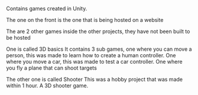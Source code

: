 Contains games created in Unity.

The one on the front is the one that is being hosted on a website

The are 2 other games inside the other projects, they have not been built to be hosted

One is called 3D basics
It contains 3 sub games, one where you can move a person, this was made to learn how to create a human controller.
One where you move a car, this was made to test a car controller.
One where you fly a plane that can shoot targets

The other one is called Shooter
This was a hobby project that was made within 1 hour. A 3D shooter game.
